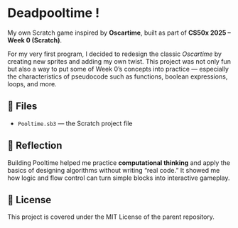 # Deadpooltime !


My own Scratch game inspired by **Oscartime**, built as part of **CS50x 2025 – Week 0 (Scratch)**.  

For my very first program, I decided to redesign the classic *Oscartime* by creating new sprites and adding my own twist. This project was not only fun but also a way to put some of Week 0’s concepts into practice — especially the characteristics of pseudocode such as functions, boolean expressions, loops, and more.  

## 📂 Files
- `Pooltime.sb3` — the Scratch project file  

## 🚀 Reflection
Building Pooltime helped me practice **computational thinking** and apply the basics of designing algorithms without writing “real code.” It showed me how logic and flow control can turn simple blocks into interactive gameplay.  

## 📜 License
This project is covered under the MIT License of the parent repository.
